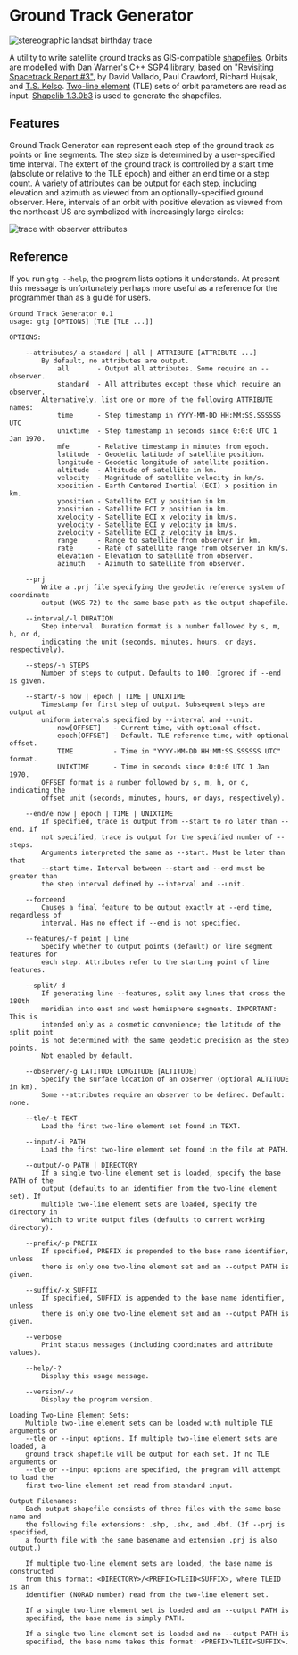 # Ground Track Generator

![stereographic landsat birthday trace](https://github.com/anoved/Ground-Track-Generator/raw/6683da02d60d83e204034dec255f387993e600e7/test/ls83.png)

A utility to write satellite ground tracks as GIS-compatible [shapefiles](https://en.wikipedia.org/wiki/Shapefile). Orbits are modelled with Dan Warner's [C++ SGP4 library](http://www.danrw.com/sgp4-satellite.php), based on ["Revisiting Spacetrack Report #3"](http://www.celestrak.com/publications/AIAA/2006-6753/), by David Vallado, Paul Crawford, Richard Hujsak, and [T.S. Kelso](http://www.celestrak.com/webmaster.asp). [Two-line element](http://celestrak.com/NORAD/elements/) (TLE) sets of orbit parameters are read as input. [Shapelib 1.3.0b3](http://shapelib.maptools.org/) is used to generate the shapefiles. 

## Features

Ground Track Generator can represent each step of the ground track as points or line segments. The step size is determined by a user-specified time interval. The extent of the ground track is controlled by a start time (absolute or relative to the TLE epoch) and either an end time or a step count. A variety of attributes can be output for each step, including elevation and azimuth as viewed from an optionally-specified ground observer. Here, intervals of an orbit with positive elevation as viewed from the northeast US are symbolized with increasingly large circles:

![trace with observer attributes](https://github.com/anoved/Ground-Track-Generator/raw/master/test/elevation-trace.png)

## Reference

If you run `gtg --help`, the program lists options it understands. At present this message is unfortunately perhaps more useful as a reference for the programmer than as a guide for users.

	Ground Track Generator 0.1
	usage: gtg [OPTIONS] [TLE [TLE ...]]
	
	OPTIONS:
	
		--attributes/-a standard | all | ATTRIBUTE [ATTRIBUTE ...]
			By default, no attributes are output.
				all       - Output all attributes. Some require an --observer.
				standard  - All attributes except those which require an observer.
			Alternatively, list one or more of the following ATTRIBUTE names:
				time      - Step timestamp in YYYY-MM-DD HH:MM:SS.SSSSSS UTC
				unixtime  - Step timestamp in seconds since 0:0:0 UTC 1 Jan 1970.
				mfe       - Relative timestamp in minutes from epoch.
				latitude  - Geodetic latitude of satellite position.
				longitude - Geodetic longitude of satellite position.
				altitude  - Altitude of satellite in km.
				velocity  - Magnitude of satellite velocity in km/s.
				xposition - Earth Centered Inertial (ECI) x position in km.
				yposition - Satellite ECI y position in km.
				zposition - Satellite ECI z position in km.
				xvelocity - Satellite ECI x velocity in km/s.
				yvelocity - Satellite ECI y velocity in km/s.
				zvelocity - Satellite ECI z velocity in km/s.
				range     - Range to satellite from observer in km.
				rate      - Rate of satellite range from observer in km/s.
				elevation - Elevation to satellite from observer.
				azimuth   - Azimuth to satellite from observer.
		
		--prj
			Write a .prj file specifying the geodetic reference system of coordinate
			output (WGS-72) to the same base path as the output shapefile.
		
		--interval/-l DURATION
			Step interval. Duration format is a number followed by s, m, h, or d,
			indicating the unit (seconds, minutes, hours, or days, respectively).
			
		--steps/-n STEPS
			Number of steps to output. Defaults to 100. Ignored if --end is given.
		
		--start/-s now | epoch | TIME | UNIXTIME
			Timestamp for first step of output. Subsequent steps are output at
			uniform intervals specified by --interval and --unit.
				now[OFFSET]   - Current time, with optional offset.
				epoch[OFFSET] - Default. TLE reference time, with optional offset.
				TIME          - Time in "YYYY-MM-DD HH:MM:SS.SSSSSS UTC" format.
				UNIXTIME      - Time in seconds since 0:0:0 UTC 1 Jan 1970.
			OFFSET format is a number followed by s, m, h, or d, indicating the
			offset unit (seconds, minutes, hours, or days, respectively).
		
		--end/e now | epoch | TIME | UNIXTIME
			If specified, trace is output from --start to no later than --end. If
			not specified, trace is output for the specified number of --steps.
			Arguments interpreted the same as --start. Must be later than that
			--start time. Interval between --start and --end must be greater than
			the step interval defined by --interval and --unit.
		
		--forceend
			Causes a final feature to be output exactly at --end time, regardless of
			interval. Has no effect if --end is not specified.
		
		--features/-f point | line
			Specify whether to output points (default) or line segment features for
			each step. Attributes refer to the starting point of line features.
		
		--split/-d
			If generating line --features, split any lines that cross the 180th
			meridian into east and west hemisphere segments. IMPORTANT: This is
			intended only as a cosmetic convenience; the latitude of the split point
			is not determined with the same geodetic precision as the step points.
			Not enabled by default.
		
		--observer/-g LATITUDE LONGITUDE [ALTITUDE]
			Specify the surface location of an observer (optional ALTITUDE in km).
			Some --attributes require an observer to be defined. Default: none.
		
		--tle/-t TEXT
			Load the first two-line element set found in TEXT.
		
		--input/-i PATH
			Load the first two-line element set found in the file at PATH.
		
		--output/-o PATH | DIRECTORY
			If a single two-line element set is loaded, specify the base PATH of the
			output (defaults to an identifier from the two-line element set). If
			multiple two-line element sets are loaded, specify the directory in
			which to write output files (defaults to current working directory).
		
		--prefix/-p PREFIX
			If specified, PREFIX is prepended to the base name identifier, unless
			there is only one two-line element set and an --output PATH is given.
		
		--suffix/-x SUFFIX
			If specified, SUFFIX is appended to the base name identifier, unless
			there is only one two-line element set and an --output PATH is given.
		
		--verbose
			Print status messages (including coordinates and attribute values).
		
		--help/-?
			Display this usage message.
		
		--version/-v
			Display the program version.
	
	Loading Two-Line Element Sets:
		Multiple two-line element sets can be loaded with multiple TLE arguments or
		--tle or --input options. If multiple two-line element sets are loaded, a
		ground track shapefile will be output for each set. If no TLE arguments or
		--tle or --input options are specified, the program will attempt to load the
		first two-line element set read from standard input.
	
	Output Filenames:
		Each output shapefile consists of three files with the same base name and
		the following file extensions: .shp, .shx, and .dbf. (If --prj is specified,
		a fourth file with the same basename and extension .prj is also output.)
		
		If multiple two-line element sets are loaded, the base name is constructed
		from this format: <DIRECTORY>/<PREFIX>TLEID<SUFFIX>, where TLEID is an
		identifier (NORAD number) read from the two-line element set.
		
		If a single two-line element set is loaded and an --output PATH is
		specified, the base name is simply PATH.
		
		If a single two-line element set is loaded and no --output PATH is
		specified, the base name takes this format: <PREFIX>TLEID<SUFFIX>.
